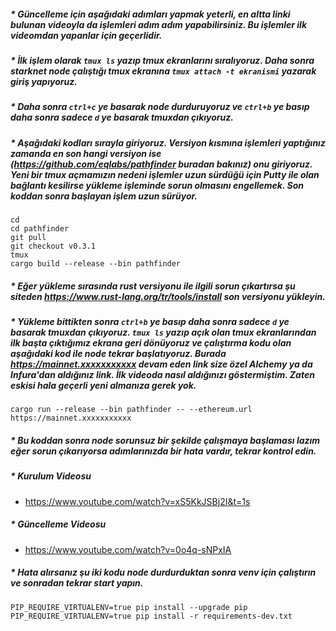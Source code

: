 ##### * Güncelleme için aşağıdaki adımları yapmak yeterli, en altta linki bulunan videoyla da işlemleri adım adım yapabilirsiniz. Bu işlemler ilk videomdan yapanlar için geçerlidir.
##### * İlk işlem olarak ``tmux ls`` yazıp tmux ekranlarını sıralıyoruz. Daha sonra starknet node çalıştığı tmux ekranına ```tmux attach -t ekranismi``` yazarak giriş yapıyoruz.
##### * Daha sonra ``ctrl+c`` ye basarak node durduruyoruz ve ``ctrl+b`` ye basıp daha sonra sadece ``d`` ye basarak tmuxdan çıkıyoruz. 
##### * Aşağıdaki kodları sırayla giriyoruz. Versiyon kısmına işlemleri yaptığınız zamanda en son hangi versiyon ise (https://github.com/eqlabs/pathfinder buradan bakınız) onu giriyoruz. Yeni bir tmux açmamızın nedeni işlemler uzun sürdüğü için Putty ile olan bağlantı kesilirse yükleme işleminde sorun olmasını engellemek. Son koddan sonra başlayan işlem uzun sürüyor.
```
cd
cd pathfinder
git pull
git checkout v0.3.1
tmux
cargo build --release --bin pathfinder
```
##### * Eğer yükleme sırasında rust versiyonu ile ilgili sorun çıkartırsa şu siteden https://www.rust-lang.org/tr/tools/install son versiyonu yükleyin.
##### * Yükleme bittikten sonra ``ctrl+b`` ye basıp daha sonra sadece ``d`` ye basarak tmuxdan çıkıyoruz. ``tmux ls`` yazıp açık olan tmux ekranlarından ilk başta çıktığımız ekrana geri dönüyoruz ve çalıştırma kodu olan aşağıdaki kod ile node tekrar başlatıyoruz. Burada https://mainnet.xxxxxxxxxxx devam eden link size özel Alchemy ya da Infura'dan aldığınız link. İlk videoda nasıl aldığınızı göstermiştim. Zaten eskisi hala geçerli yeni almanıza gerek yok.
```cargo run --release --bin pathfinder -- --ethereum.url https://mainnet.xxxxxxxxxxx```

##### * Bu koddan sonra node sorunsuz bir şekilde çalışmaya başlaması lazım eğer sorun çıkarıyorsa adımlarınızda bir hata vardır, tekrar kontrol edin.

##### * Kurulum Videosu
  * https://www.youtube.com/watch?v=xS5KkJSBj2I&t=1s
##### * Güncelleme Videosu
  * https://www.youtube.com/watch?v=0o4q-sNPxIA

##### * Hata alırsanız şu iki kodu node durdurduktan sonra venv için çalıştırın ve sonradan tekrar start yapın.
```
PIP_REQUIRE_VIRTUALENV=true pip install --upgrade pip
PIP_REQUIRE_VIRTUALENV=true pip install -r requirements-dev.txt
```
